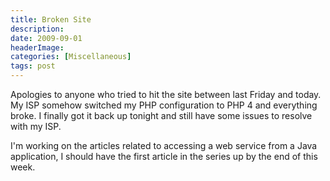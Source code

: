 ```yaml
---
title: Broken Site
description: 
date: 2009-09-01
headerImage: 
categories: [Miscellaneous]
tags: post
---
```


Apologies to anyone who tried to hit the site between last Friday and today. My ISP somehow switched my PHP configuration to PHP 4 and everything broke. I finally got it back up tonight and still have some issues to resolve with my ISP.

I'm working on the articles related to accessing a web service from a Java application, I should have the first article in the series up by the end of this week.